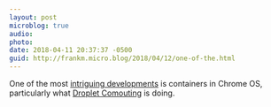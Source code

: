 ```yaml
---
layout: post
microblog: true
audio: 
photo: 
date: 2018-04-11 20:37:37 -0500
guid: http://frankm.micro.blog/2018/04/12/one-of-the.html
---
```

One of the most [intriguing developments](https://chromeunboxed.com/news/chrome-os-container-crostini-vscode-virtual-machine) is containers in Chrome OS, particularly what [Droplet Comouting](https://dropletcomputing.com/) is doing. 
